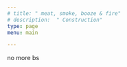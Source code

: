 ```yaml
---
# title: " meat, smoke, booze & fire"
# description:  " Construction"
type: page
menu: main

---
```

  no more bs
